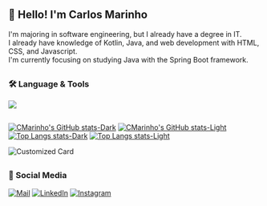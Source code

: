 ## 👋 Hello! I'm Carlos Marinho

I'm majoring in software engineering, but I already have a degree in IT. <br>
I already have knowledge of Kotlin, Java, and web development with HTML, CSS, and Javascript. <br>
I'm currently focusing on studying Java with the Spring Boot framework.

##

### 🛠️ Language & Tools

<div align="left">
  <img src="https://skillicons.dev/icons?i=java,spring,postgres,kotlin,python,html,css,git" />
</div>

##

[![CMarinho's GitHub stats-Dark](https://github-readme-stats.vercel.app/api?username=cmarinho-dev&show_icons=true&hide_border=true&locale=pt-br&theme=tokyonight#gh-dark-mode-only)](https://github.com/cmarinho-dev/github-readme-stats#gh-dark-mode-only)
[![CMarinho's GitHub stats-Light](https://github-readme-stats.vercel.app/api?username=cmarinho-dev&show_icons=true&hide_border=true&locale=pt-br&theme=default#gh-light-mode-only)](https://github.com/cmarinho-dev/github-readme-stats#gh-light-mode-only)
[![Top Langs stats-Dark](https://github-readme-stats.vercel.app/api/top-langs/?username=cmarinho-dev&layout=compact&hide_border=true&locale=pt-br&theme=tokyonight#gh-dark-mode-only)](https://github.com/cmarinho-dev/github-readme-stats#gh-dark-mode-only)
[![Top Langs stats-Light](https://github-readme-stats.vercel.app/api/top-langs/?username=cmarinho-dev&layout=compact&hide_border=true&locale=pt-br&theme=default#gh-light-mode-only)](https://github.com/cmarinho-dev/github-readme-stats#gh-light-mode-only)

![Customized Card](https://github-readme-stats.vercel.app/api/pin?username=cmarinho-dev\&repo=springboot-weather-webapp\&theme=tokyonight\&locale=pt-br)
##

### 💬 Social Media

[![Mail](https://img.shields.io/badge/Gmail-1a1b27?style=for-the-badge&logo=gmail&logoColor=6b9cef)](mailto:cmarinho.dev@gmail.com)
[![LinkedIn](https://img.shields.io/badge/LinkedIn-1a1b27?style=for-the-badge&logo=invision&logoColor=6b9cef)](https://www.linkedin.com/in/carlos-marinho-dev/)
[![Instagram](https://img.shields.io/badge/Instagram-1a1b27?style=for-the-badge&logo=instagram&logoColor=6b9cef)](https://www.instagram.com/carloshen.ricky/)



